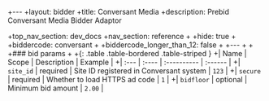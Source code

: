 +---
+layout: bidder
+title: Conversant Media
+description: Prebid Conversant Media Bidder Adaptor 
 
+top_nav_section: dev_docs
+nav_section: reference
+
+hide: true
+
+biddercode: conversant
+
+biddercode_longer_than_12: false
+
+---
+
+
+### bid params
+
+{: .table .table-bordered .table-striped }
+| Name | Scope | Description | Example |
+| :--- | :---- | :---------- | :------ |
+| `site_id` | required | Site ID registered in Conversant system | `123` |
+| `secure` | required | Whether to load HTTPS ad code | `1` |
+| `bidfloor` | optional | Minimum bid amount | `2.00` |
